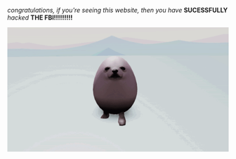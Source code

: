 *congratulations, if you're seeing this website, then you have* **SUCESSFULLY** *hacked* **THE FBI!!!!!!!!!**

![image](https://raw.githubusercontent.com/BirdRon/siteweb/super-hacker-edit/eggdog_dance.gif)
